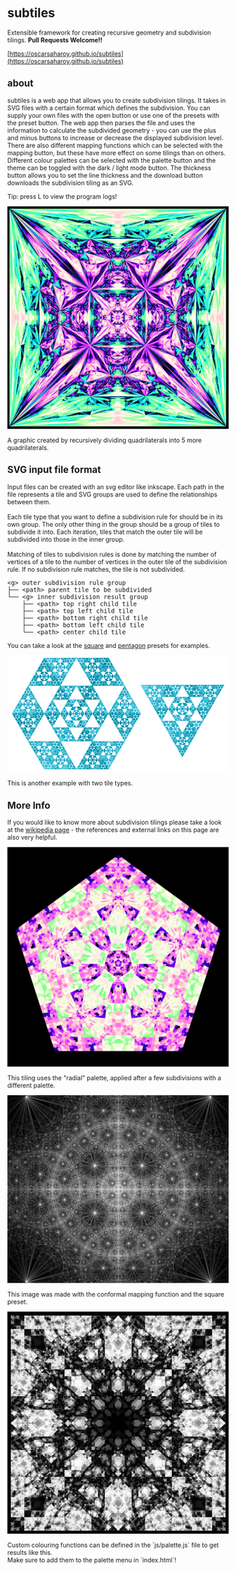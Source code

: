 # subtiles

Extensible framework for creating recursive geometry and subdivision tilings. **Pull Requests Welcome!!**

[https://oscarsaharoy.github.io/subtiles](https://oscarsaharoy.github.io/subtiles)

## about

<p> subtiles is a web app that allows you to create subdivision tilings.
	It takes in SVG files with a certain format which defines the subdivision.
	You can supply your own files with the open button 
	or use one of the presets with the preset button.
	The web app then parses the file and uses the information to calculate the subdivided geometry -
	you can use the plus and minus buttons to increase or decrease the displayed subdivision level.
	There are also different mapping functions which can be selected with the mapping button,
	but these have more effect on some tilings than on others.
	Different colour palettes can be selected with the palette button and 
	the theme can be toggled with the dark / light mode button.
	The thickness button allows you to set the line thickness 
	and the download button downloads the subdivision tiling as an SVG. </p>
<p> Tip: press L to view the program logs! </p>

<img src="assets/witch-square.jpg" />
<p class="caption"> A graphic created by recursively dividing quadrilaterals into 5 more quadrilaterals. </p>

## SVG input file format
<p> Input files can be created with an svg editor like inkscape. 
	Each path in the file represents a tile and SVG groups are used to define the relationships between them. <br><br>
	Each tile type that you want to define a subdivision rule for should be in its own group. The only other thing in the group should be a group of tiles to subdivide it into.
	Each iteration, tiles that match the outer tile will be subdivided into those in the inner group. <br><br>
	Matching of tiles to subdivision rules is done by matching the number of vertices of a tile to the number of vertices in the outer tile of the subdivision rule.
	If no subdivision rule matches, the tile is not subdivided. </p>

<pre>
&lt;g&gt; outer subdivision rule group
├── &lt;path&gt; parent tile to be subdivided
└── &lt;g&gt; inner subdivision result group
    ├── &lt;path&gt; top right child tile
    ├── &lt;path&gt; top left child tile
    ├── &lt;path&gt; bottom right child tile
    ├── &lt;path&gt; bottom left child tile
    └── &lt;path&gt; center child tile
</pre>
	
<p> You can take a look at the <a href="presets/square.svg">square</a> and <a href="presets/pentagon.svg">pentagon</a> presets for examples.</p>

<img src="assets/trihex.jpg" />
<p class="caption"> This is another example with two tile types. </p>

## More Info
<p> If you would like to know more about subdivision tilings please take a look at the 
	<a href="https://en.wikipedia.org/wiki/Finite_subdivision_rule" target="_black">wikipedia page</a> 
	- the references and external links on this page are also very helpful. </p>

<img src="assets/pentagonally.jpg" />
<p class="caption"> This tiling uses the "radial" palette, applied after a few subdivisions with a different palette. </p>

<img src="assets/stars-circles.jpg" />
<p class="caption"> This image was made with the conformal mapping function and the square preset. </p>

<img src="assets/black-white.jpg" />
<p class="caption"> Custom colouring functions can be defined in the `js/palette.js` file to get results like this. <br>
	Make sure to add them to the palette menu in `index.html`! </p>
